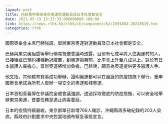 ```yaml
---
layout: post
title: 巴赫重申舉辦東京奧運對運動員及日本社會都安全
date: 2021-05-19 15:37:33.000000000 +08:00
link: https://news.rthk.hk/rthk/ch/component/k2/1591662-20210519.htm
categories: rthk
---
```


國際奧委會主席巴赫強調，舉辦東京奧運對運動員及日本社會都是安全。

巴赫與東京奧組委等舉行聯席視像會議時透露，目前有七成半將入住奧運村的人，已接種或已預約接種新冠疫苗，到奧運揭幕前，比率會上升至八成以上。對於有日本醫護人員擔心，舉辦奧運將增加負擔，巴赫說，願意為奧運提供更多醫護人手。

他又指，其他體育賽事成功舉辦，證明奧運都可以在嚴謹的防疫措施下舉行，重申國奧會承諾為所有人舉辦一場安全的奧運和殘奧運。

日本首相菅義偉在參議院全體會議強調，透過採取徹底的防疫措施，可以安全地舉辦東京奧運，首要任務是遏止病毒蔓延。

日本的疫情持續嚴峻，東京都單日新增766人確診，沖繩縣再多破紀錄的203人染病，縣政府計劃要求中央對當地頒布緊急事態宣言。
